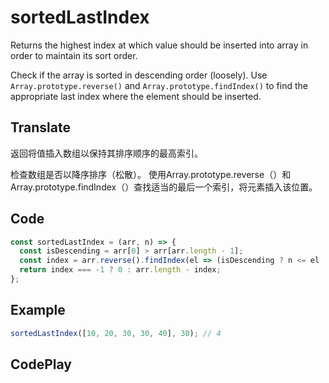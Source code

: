 # sortedLastIndex

Returns the highest index at which value should be inserted into array in order to maintain its sort order.

Check if the array is sorted in descending order (loosely).
Use `Array.prototype.reverse()` and `Array.prototype.findIndex()` to find the appropriate last index where the element should be inserted.

## Translate

返回将值插入数组以保持其排序顺序的最高索引。

检查数组是否以降序排序（松散）。
使用Array.prototype.reverse（）和Array.prototype.findIndex（）查找适当的最后一个索引，将元素插入该位置。

## Code

```js
const sortedLastIndex = (arr, n) => {
  const isDescending = arr[0] > arr[arr.length - 1];
  const index = arr.reverse().findIndex(el => (isDescending ? n <= el : n >= el));
  return index === -1 ? 0 : arr.length - index;
};
```

## Example

```js
sortedLastIndex([10, 20, 30, 30, 40], 30); // 4
```

## CodePlay

<template>
  <code-play codeplay-id="" />
</template>
